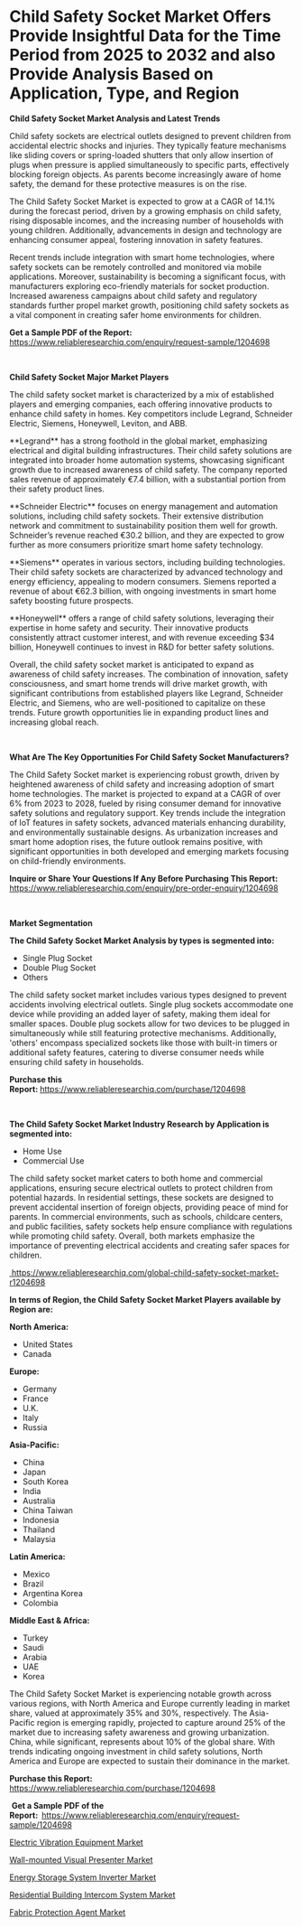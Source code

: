 <p><h1>Child Safety Socket Market Offers Provide Insightful Data for the Time Period from 2025 to 2032 and also Provide Analysis Based on Application, Type, and Region</h1></p><p><strong>Child Safety Socket Market Analysis and Latest Trends</strong></p>
<p><p>Child safety sockets are electrical outlets designed to prevent children from accidental electric shocks and injuries. They typically feature mechanisms like sliding covers or spring-loaded shutters that only allow insertion of plugs when pressure is applied simultaneously to specific parts, effectively blocking foreign objects. As parents become increasingly aware of home safety, the demand for these protective measures is on the rise.</p><p>The Child Safety Socket Market is expected to grow at a CAGR of 14.1% during the forecast period, driven by a growing emphasis on child safety, rising disposable incomes, and the increasing number of households with young children. Additionally, advancements in design and technology are enhancing consumer appeal, fostering innovation in safety features. </p><p>Recent trends include integration with smart home technologies, where safety sockets can be remotely controlled and monitored via mobile applications. Moreover, sustainability is becoming a significant focus, with manufacturers exploring eco-friendly materials for socket production. Increased awareness campaigns about child safety and regulatory standards further propel market growth, positioning child safety sockets as a vital component in creating safer home environments for children.</p></p>
<p><strong>Get a Sample PDF of the Report:&nbsp;</strong> <a href="https://www.reliableresearchiq.com/enquiry/request-sample/1204698?utm_campaign=1088&utm_medium=2&utm_source=Github&utm_content=ia&utm_term=26032025&utm_id=child-safety-socket">https://www.reliableresearchiq.com/enquiry/request-sample/1204698</a></p>
<p>&nbsp;</p>
<p><strong>Child Safety Socket Major Market Players</strong></p>
<p><p>The child safety socket market is characterized by a mix of established players and emerging companies, each offering innovative products to enhance child safety in homes. Key competitors include Legrand, Schneider Electric, Siemens, Honeywell, Leviton, and ABB.</p><p>**Legrand** has a strong foothold in the global market, emphasizing electrical and digital building infrastructures. Their child safety solutions are integrated into broader home automation systems, showcasing significant growth due to increased awareness of child safety. The company reported sales revenue of approximately €7.4 billion, with a substantial portion from their safety product lines.</p><p>**Schneider Electric** focuses on energy management and automation solutions, including child safety sockets. Their extensive distribution network and commitment to sustainability position them well for growth. Schneider’s revenue reached €30.2 billion, and they are expected to grow further as more consumers prioritize smart home safety technology.</p><p>**Siemens** operates in various sectors, including building technologies. Their child safety sockets are characterized by advanced technology and energy efficiency, appealing to modern consumers. Siemens reported a revenue of about €62.3 billion, with ongoing investments in smart home safety boosting future prospects.</p><p>**Honeywell** offers a range of child safety solutions, leveraging their expertise in home safety and security. Their innovative products consistently attract customer interest, and with revenue exceeding $34 billion, Honeywell continues to invest in R&D for better safety solutions.</p><p>Overall, the child safety socket market is anticipated to expand as awareness of child safety increases. The combination of innovation, safety consciousness, and smart home trends will drive market growth, with significant contributions from established players like Legrand, Schneider Electric, and Siemens, who are well-positioned to capitalize on these trends. Future growth opportunities lie in expanding product lines and increasing global reach.</p></p>
<p>&nbsp;</p>
<p><strong>What Are The Key Opportunities For Child Safety Socket Manufacturers?</strong></p>
<p><p>The Child Safety Socket market is experiencing robust growth, driven by heightened awareness of child safety and increasing adoption of smart home technologies. The market is projected to expand at a CAGR of over 6% from 2023 to 2028, fueled by rising consumer demand for innovative safety solutions and regulatory support. Key trends include the integration of IoT features in safety sockets, advanced materials enhancing durability, and environmentally sustainable designs. As urbanization increases and smart home adoption rises, the future outlook remains positive, with significant opportunities in both developed and emerging markets focusing on child-friendly environments.</p></p>
<p><strong>Inquire or Share Your Questions If Any Before Purchasing This Report:</strong> <a href="https://www.reliableresearchiq.com/enquiry/pre-order-enquiry/1204698?utm_campaign=1088&utm_medium=2&utm_source=Github&utm_content=ia&utm_term=26032025&utm_id=child-safety-socket">https://www.reliableresearchiq.com/enquiry/pre-order-enquiry/1204698</a></p>
<p>&nbsp;</p>
<p><strong>Market Segmentation</strong></p>
<p><strong>The Child Safety Socket Market Analysis by types is segmented into:</strong></p>
<p><ul><li>Single Plug Socket</li><li>Double Plug Socket</li><li>Others</li></ul></p>
<p><p>The child safety socket market includes various types designed to prevent accidents involving electrical outlets. Single plug sockets accommodate one device while providing an added layer of safety, making them ideal for smaller spaces. Double plug sockets allow for two devices to be plugged in simultaneously while still featuring protective mechanisms. Additionally, 'others' encompass specialized sockets like those with built-in timers or additional safety features, catering to diverse consumer needs while ensuring child safety in households.</p></p>
<p><strong>Purchase this Report:&nbsp;</strong><a href="https://www.reliableresearchiq.com/purchase/1204698?utm_campaign=1088&utm_medium=2&utm_source=Github&utm_content=ia&utm_term=26032025&utm_id=child-safety-socket">https://www.reliableresearchiq.com/purchase/1204698</a></p>
<p>&nbsp;</p>
<p><strong>The Child Safety Socket Market Industry Research by Application is segmented into:</strong></p>
<p><ul><li>Home Use</li><li>Commercial Use</li></ul></p>
<p><p>The child safety socket market caters to both home and commercial applications, ensuring secure electrical outlets to protect children from potential hazards. In residential settings, these sockets are designed to prevent accidental insertion of foreign objects, providing peace of mind for parents. In commercial environments, such as schools, childcare centers, and public facilities, safety sockets help ensure compliance with regulations while promoting child safety. Overall, both markets emphasize the importance of preventing electrical accidents and creating safer spaces for children.</p></p>
<p><a href="https://www.reliableresearchiq.com/global-child-safety-socket-market-r1204698?utm_campaign=1088&utm_medium=2&utm_source=Github&utm_content=ia&utm_term=26032025&utm_id=child-safety-socket">&nbsp;https://www.reliableresearchiq.com/global-child-safety-socket-market-r1204698</a></p>
<p><strong>In terms of Region, the Child Safety Socket Market Players available by Region are:</strong></p>
<p>
    <p> <strong> North America: </strong>
        <ul>
            <li>United States</li>
            <li>Canada</li>
        </ul>
        </p> 
    <p> <strong> Europe: </strong>
        <ul>
            <li>Germany</li>
            <li>France</li>
            <li>U.K.</li>
            <li>Italy</li>
            <li>Russia</li>
        </ul>
        </p> 
    <p> <strong> Asia-Pacific: </strong>
        <ul>
            <li>China</li>
            <li>Japan</li>
            <li>South Korea</li>
            <li>India</li>
            <li>Australia</li>
            <li>China Taiwan</li>
            <li>Indonesia</li>
            <li>Thailand</li>
            <li>Malaysia</li>
        </ul>
        </p> 
    <p> <strong> Latin America: </strong>
        <ul>
            <li>Mexico</li>
            <li>Brazil</li>
            <li>Argentina Korea</li>
            <li>Colombia</li>
        </ul>
        </p> 
    <p> <strong> Middle East & Africa: </strong>
        <ul>
            <li>Turkey</li>
            <li>Saudi</li>
            <li>Arabia</li>
            <li>UAE</li>
            <li>Korea</li>
        </ul>
    </p>
    </p>
<p><p>The Child Safety Socket Market is experiencing notable growth across various regions, with North America and Europe currently leading in market share, valued at approximately 35% and 30%, respectively. The Asia-Pacific region is emerging rapidly, projected to capture around 25% of the market due to increasing safety awareness and growing urbanization. China, while significant, represents about 10% of the global share. With trends indicating ongoing investment in child safety solutions, North America and Europe are expected to sustain their dominance in the market.</p></p>
<p><strong>Purchase this Report: </strong><a href="https://www.reliableresearchiq.com/purchase/1204698?utm_campaign=1088&utm_medium=2&utm_source=Github&utm_content=ia&utm_term=26032025&utm_id=child-safety-socket">https://www.reliableresearchiq.com/purchase/1204698</a></p>
<p>&nbsp;<strong>Get a Sample PDF of the Report:&nbsp;&nbsp;</strong><a href="https://www.reliableresearchiq.com/enquiry/request-sample/1204698?utm_campaign=1088&utm_medium=2&utm_source=Github&utm_content=ia&utm_term=26032025&utm_id=child-safety-socket">https://www.reliableresearchiq.com/enquiry/request-sample/1204698</a></p>
<p><strong></strong></p>
<p><p><a href="https://github.com/chlihakwatsi/Market-Research-Report-List-1/blob/main/electric-vibration-equipment-market.md?utm_campaign=1088&utm_medium=2&utm_source=Github&utm_content=ia&utm_term=26032025&utm_id=child-safety-socket">Electric Vibration Equipment Market</a></p><p><a href="https://github.com/keeniielokl/Market-Research-Report-List-1/blob/main/wall-mounted-visual-presenter-market.md?utm_campaign=1088&utm_medium=2&utm_source=Github&utm_content=ia&utm_term=26032025&utm_id=child-safety-socket">Wall-mounted Visual Presenter Market</a></p><p><a href="https://github.com/jemmysolin5k/Market-Research-Report-List-1/blob/main/energy-storage-system-inverter-market.md?utm_campaign=1088&utm_medium=2&utm_source=Github&utm_content=ia&utm_term=26032025&utm_id=child-safety-socket">Energy Storage System Inverter Market</a></p><p><a href="https://github.com/kocssequen/Market-Research-Report-List-1/blob/main/residential-building-intercom-system-market.md?utm_campaign=1088&utm_medium=2&utm_source=Github&utm_content=ia&utm_term=26032025&utm_id=child-safety-socket">Residential Building Intercom System Market</a></p><p><a href="https://github.com/sokurgleyde/Market-Research-Report-List-1/blob/main/fabric-protection-agent-market.md?utm_campaign=1088&utm_medium=2&utm_source=Github&utm_content=ia&utm_term=26032025&utm_id=child-safety-socket">Fabric Protection Agent Market</a></p></p>